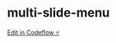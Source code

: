 # multi-slide-menu

[Edit in Codeflow ⚡️](https://stackblitz.com/~/github.com/rimrachai-marma/multi-slide-menu)
